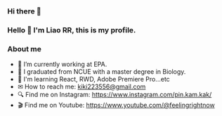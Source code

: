 ### Hi there 👋

### Hello 👋   I'm Liao RR, this is my profile.

### About me
 - 🏢 I’m currently working at EPA.
 - 🐜 I graduated from NCUE with a master degree in Biology.
 - 🎨 I'm learning React, RWD, Adobe Premiere Pro...etc 
 - ✉ How to reach me: kiki223556@gmail.com
 - 🔍 Find me on Instagram: https://www.instagram.com/pin.kam.kak/
 - 🎬 Find me on Youtube: https://www.youtube.com/@feelingrightnow


<!--
**kiki223556/kiki223556** is a ✨ _special_ ✨ repository because its `README.md` (this file) appears on your GitHub profile.

Here are some ideas to get you started:

- 🔭 I’m currently working on ...
- 🌱 I’m currently learning ...
- 👯 I’m looking to collaborate on ...
- 🤔 I’m looking for help with ...
- 💬 Ask me about ...
- 📫 How to reach me: ...
- 😄 Pronouns: ...
- ⚡ Fun fact: ...
-->
